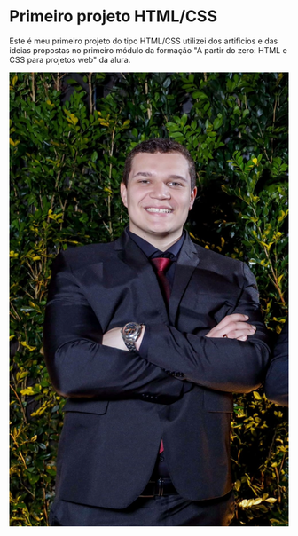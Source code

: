 <h1>Primeiro projeto HTML/CSS</h1>
<p>Este é meu primeiro projeto do tipo HTML/CSS utilizei dos artificios e das ideias propostas no primeiro módulo da formação "A partir do zero: HTML e CSS para projetos web" da alura.</p>
<img src="./assets/minhafoto.png" alt="Foto de Gustavo Pinheiro">

